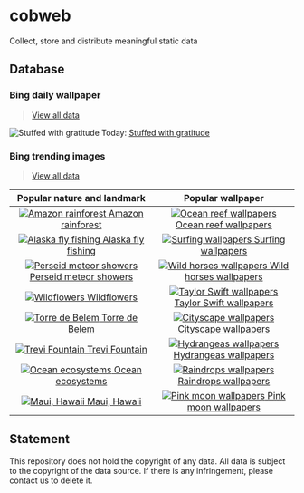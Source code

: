 # cobweb

Collect, store and distribute meaningful static data

## Database

### Bing daily wallpaper

> [View all data](./database/bing/daily-wallpaper/)

<!-- BING_DAILY_WALLPAPER_START -->

![Stuffed with gratitude](https://bing.com/th?id=OHR.TomTurkeys_EN-US6212893518_1920x1080.jpg&rf=LaDigue_1920x1080.jpg&pid=hp) Today: [Stuffed with gratitude](https://bing.com/th?id=OHR.TomTurkeys_EN-US6212893518_UHD.jpg)

<!-- BING_DAILY_WALLPAPER_END -->

### Bing trending images

> [View all data](./database/bing/trending-images/)

<!-- BING_TRENDING_IMAGES_START -->

|                                                                                         Popular nature and landmark                                                                                          |                                                                                               Popular wallpaper                                                                                                |
| :----------------------------------------------------------------------------------------------------------------------------------------------------------------------------------------------------------: | :------------------------------------------------------------------------------------------------------------------------------------------------------------------------------------------------------------: |
|      [![Amazon rainforest](https://tse2.mm.bing.net/th?id=OET.a32e25533ee440f9b5a27194f0e87c07&pid=Api) Amazon rainforest](https://tse2.mm.bing.net/th?id=OET.a32e25533ee440f9b5a27194f0e87c07&pid=Api)      |   [![Ocean reef wallpapers](https://tse2.mm.bing.net/th?id=OET.95d0929343db44e7a71bb845c7992ae5&pid=Api) Ocean reef wallpapers](https://tse2.mm.bing.net/th?id=OET.95d0929343db44e7a71bb845c7992ae5&pid=Api)   |
|     [![Alaska fly fishing](https://tse1.mm.bing.net/th?id=OET.e8fb9f6e70054799848953412fe2175f&pid=Api) Alaska fly fishing](https://tse1.mm.bing.net/th?id=OET.e8fb9f6e70054799848953412fe2175f&pid=Api)     |      [![Surfing wallpapers](https://tse4.mm.bing.net/th?id=OET.4008adf40e4f4eaf80ab5980817e3b24&pid=Api) Surfing wallpapers](https://tse4.mm.bing.net/th?id=OET.4008adf40e4f4eaf80ab5980817e3b24&pid=Api)      |
| [![Perseid meteor showers](https://tse4.mm.bing.net/th?id=OET.7e41c4eca4dd4610b6ff3c2503b12f44&pid=Api) Perseid meteor showers](https://tse4.mm.bing.net/th?id=OET.7e41c4eca4dd4610b6ff3c2503b12f44&pid=Api) |  [![Wild horses wallpapers](https://tse1.mm.bing.net/th?id=OET.fe60bdf1503f41e0b0f2193a895e152e&pid=Api) Wild horses wallpapers](https://tse1.mm.bing.net/th?id=OET.fe60bdf1503f41e0b0f2193a895e152e&pid=Api)  |
|            [![Wildflowers](https://tse4.mm.bing.net/th?id=OET.2cd64f434a8a433b9b30ef6e9c4006fc&pid=Api) Wildflowers](https://tse4.mm.bing.net/th?id=OET.2cd64f434a8a433b9b30ef6e9c4006fc&pid=Api)            | [![Taylor Swift wallpapers](https://tse1.mm.bing.net/th?id=OET.df622bf74ecb4d04af62b096c2119373&pid=Api) Taylor Swift wallpapers](https://tse1.mm.bing.net/th?id=OET.df622bf74ecb4d04af62b096c2119373&pid=Api) |
|         [![Torre de Belem](https://tse2.mm.bing.net/th?id=OET.7d075b8b301d429b9d63dc92c2149dc3&pid=Api) Torre de Belem](https://tse2.mm.bing.net/th?id=OET.7d075b8b301d429b9d63dc92c2149dc3&pid=Api)         |    [![Cityscape wallpapers](https://tse1.mm.bing.net/th?id=OET.822b12427b2d4caaadff0079ed9c5491&pid=Api) Cityscape wallpapers](https://tse1.mm.bing.net/th?id=OET.822b12427b2d4caaadff0079ed9c5491&pid=Api)    |
|         [![Trevi Fountain](https://tse1.mm.bing.net/th?id=OET.6f14f9e7c42f436f81482fa96a113c91&pid=Api) Trevi Fountain](https://tse1.mm.bing.net/th?id=OET.6f14f9e7c42f436f81482fa96a113c91&pid=Api)         |   [![Hydrangeas wallpapers](https://tse1.mm.bing.net/th?id=OET.7d262970ebc246c784ac013b60574e62&pid=Api) Hydrangeas wallpapers](https://tse1.mm.bing.net/th?id=OET.7d262970ebc246c784ac013b60574e62&pid=Api)   |
|       [![Ocean ecosystems](https://tse4.mm.bing.net/th?id=OET.a32b63a1146f45298248c98dd1966daf&pid=Api) Ocean ecosystems](https://tse4.mm.bing.net/th?id=OET.a32b63a1146f45298248c98dd1966daf&pid=Api)       |    [![Raindrops wallpapers](https://tse1.mm.bing.net/th?id=OET.4902f376e11747ae921b54531effa992&pid=Api) Raindrops wallpapers](https://tse1.mm.bing.net/th?id=OET.4902f376e11747ae921b54531effa992&pid=Api)    |
|           [![Maui, Hawaii](https://tse1.mm.bing.net/th?id=OET.caee824c46d446649fa3378d1f69e72f&pid=Api) Maui, Hawaii](https://tse1.mm.bing.net/th?id=OET.caee824c46d446649fa3378d1f69e72f&pid=Api)           |    [![Pink moon wallpapers](https://tse3.mm.bing.net/th?id=OET.44d0aa6d5ac04ef38dc08953c6cb1190&pid=Api) Pink moon wallpapers](https://tse3.mm.bing.net/th?id=OET.44d0aa6d5ac04ef38dc08953c6cb1190&pid=Api)    |

<!-- BING_TRENDING_IMAGES_END -->

## Statement

This repository does not hold the copyright of any data. All data is subject to the copyright of the data source. If there is any infringement, please contact us to delete it.
